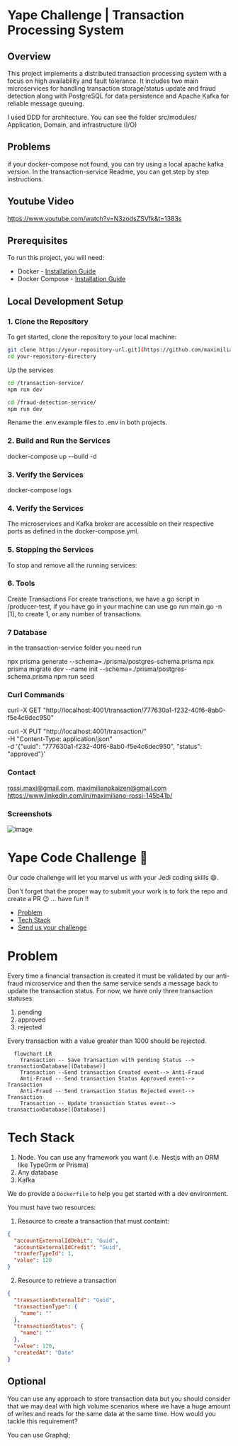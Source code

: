 # Yape Challenge | Transaction Processing System

## Overview

This project implements a distributed transaction processing system with a focus on high availability and fault tolerance. It includes two main microservices for handling transaction storage/status update and fraud detection along with PostgreSQL for data persistence and Apache Kafka for reliable message queuing.

I used DDD for architecture. You can see the folder src/modules/ Application, Domain, and infrastructure (I/O) 

## Problems

if your docker-compose not found, you can try using a local apache kafka version. 
In the transaction-service Readme, you can get step by step instructions.

## Youtube Video

https://www.youtube.com/watch?v=N3zodsZSVfk&t=1383s

## Prerequisites

To run this project, you will need:

- Docker - [Installation Guide](https://docs.docker.com/get-docker/)
- Docker Compose - [Installation Guide](https://docs.docker.com/compose/install/)

## Local Development Setup

### 1. Clone the Repository

To get started, clone the repository to your local machine:

```bash
git clone https://your-repository-url.git](https://github.com/maximilianokaizen/yape-fork
cd your-repository-directory
```

Up the services 

```bash
cd /transaction-service/ 
npm run dev
```

```bash
cd /fraud-detection-service/ 
npm run dev
```

Rename the .env.example files to .env in both projects.

### 2. Build and Run the Services

docker-compose up --build -d

### 3. Verify the Services

docker-compose logs

### 4. Verify the Services

The microservices and Kafka broker are accessible on their respective ports as defined in the docker-compose.yml.

### 5. Stopping the Services

To stop and remove all the running services:

### 6. Tools

Create Transactions
For create transctions, we have a go script in
/producer-test, if you have go in your machine
can use go run main.go -n [1], to create 1, or
any number of transactions.

### 7 Database

in the transaction-service folder you need run

npx prisma generate --schema=./prisma/postgres-schema.prisma 
npx prisma migrate dev --name init --schema=./prisma/postgres-schema.prisma 
npm run seed

### Curl Commands

curl -X GET "http://localhost:4001/transaction/777630a1-f232-40f6-8ab0-f5e4c6dec950"

curl -X PUT "http://localhost:4001/transaction/" \
     -H "Content-Type: application/json" \
     -d '{"uuid": "777630a1-f232-40f6-8ab0-f5e4c6dec950", "status": "approved"}'
     

###  Contact

rossi.maxi@gmail.com,
maximilianokaizen@gmail.com
https://www.linkedin.com/in/maximiliano-rossi-145b41b/

### Screenshots

![image](https://github.com/maximilianokaizen/yape-fork/assets/148482605/d94ab1bb-74b1-4aaa-a2d3-e41b10d2cc16)

# Yape Code Challenge :rocket:

Our code challenge will let you marvel us with your Jedi coding skills :smile:.

Don't forget that the proper way to submit your work is to fork the repo and create a PR :wink: ... have fun !!

- [Problem](#problem)
- [Tech Stack](#tech_stack)
- [Send us your challenge](#send_us_your_challenge)

# Problem

Every time a financial transaction is created it must be validated by our anti-fraud microservice and then the same service sends a message back to update the transaction status.
For now, we have only three transaction statuses:

<ol>
  <li>pending</li>
  <li>approved</li>
  <li>rejected</li>  
</ol>

Every transaction with a value greater than 1000 should be rejected.

```mermaid
  flowchart LR
    Transaction -- Save Transaction with pending Status --> transactionDatabase[(Database)]
    Transaction --Send transaction Created event--> Anti-Fraud
    Anti-Fraud -- Send transaction Status Approved event--> Transaction
    Anti-Fraud -- Send transaction Status Rejected event--> Transaction
    Transaction -- Update transaction Status event--> transactionDatabase[(Database)]
```

# Tech Stack

<ol>
  <li>Node. You can use any framework you want (i.e. Nestjs with an ORM like TypeOrm or Prisma) </li>
  <li>Any database</li>
  <li>Kafka</li>    
</ol>

We do provide a `Dockerfile` to help you get started with a dev environment.

You must have two resources:

1. Resource to create a transaction that must containt:

```json
{
  "accountExternalIdDebit": "Guid",
  "accountExternalIdCredit": "Guid",
  "tranferTypeId": 1,
  "value": 120
}
```

2. Resource to retrieve a transaction

```json
{
  "transactionExternalId": "Guid",
  "transactionType": {
    "name": ""
  },
  "transactionStatus": {
    "name": ""
  },
  "value": 120,
  "createdAt": "Date"
}
```

## Optional

You can use any approach to store transaction data but you should consider that we may deal with high volume scenarios where we have a huge amount of writes and reads for the same data at the same time. How would you tackle this requirement?

You can use Graphql;
